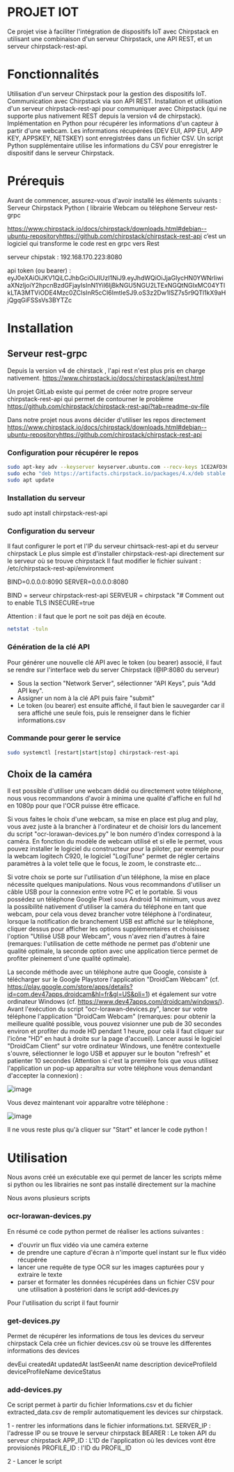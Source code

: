 # PROJET IOT

Ce projet vise à faciliter l'intégration de dispositifs IoT avec Chirpstack en utilisant une combinaison d'un serveur Chirpstack, une API REST, et un serveur chirpstack-rest-api.

# Fonctionnalités
Utilisation d'un serveur Chirpstack pour la gestion des dispositifs IoT.
Communication avec Chirpstack via son API REST.
Installation et utilisation d'un serveur chirpstack-rest-api pour communiquer avec Chirpstack (qui ne supporte plus nativement REST depuis la version v4 de chirpstack).
Implémentation en Python pour récupérer les informations d'un capteur à partir d'une webcam.
Les informations récupérées (DEV EUI, APP EUI, APP KEY, APPSKEY, NETSKEY) sont enregistrées dans un fichier CSV.
Un script Python supplémentaire utilise les informations du CSV pour enregistrer le dispositif dans le serveur Chirpstack.

# Prérequis
Avant de commencer, assurez-vous d'avoir installé les éléments suivants :
Serveur Chirpstack
Python ( librairie 
Webcam ou téléphone 
Serveur rest-grpc

https://www.chirpstack.io/docs/chirpstack/downloads.html#debian--ubuntu-repositoryhttps://github.com/chirpstack/chirpstack-rest-api
c’est un logiciel qui transforme le code rest en grpc vers Rest 

serveur chipstak : 192.168.170.223:8080

api token (ou bearer) : 
eyJ0eXAiOiJKV1QiLCJhbGciOiJIUzI1NiJ9.eyJhdWQiOiJjaGlycHN0YWNrIiwiaXNzIjoiY2hpcnBzdGFjayIsInN1YiI6IjBkNGU5NGU2LTExNGQtNGIxMC04YTlkLTA3MTViODE4Mzc0ZCIsInR5cCI6ImtleSJ9.oS3z2Dw1lSZ7s5r9QTl1kX9aHjQgqGiFSSsVs3BYTZc

# Installation 

## Serveur rest-grpc
Depuis la version v4 de chirstack , l'api rest n'est plus pris en charge nativement.
https://www.chirpstack.io/docs/chirpstack/api/rest.html

Un projet GitLab existe qui permet de créer notre propre serveur chirpstack-rest-api qui permet de contourner le problème 
https://github.com/chirpstack/chirpstack-rest-api?tab=readme-ov-file

Dans notre projet nous avons décider d'utiliser les repos directement
https://www.chirpstack.io/docs/chirpstack/downloads.html#debian--ubuntu-repositoryhttps://github.com/chirpstack/chirpstack-rest-api

### Configuration pour récupérer le repos
```bash
sudo apt-key adv --keyserver keyserver.ubuntu.com --recv-keys 1CE2AFD36DBCCA00
sudo echo "deb https://artifacts.chirpstack.io/packages/4.x/deb stable main" | sudo tee /etc/apt/sources.list.d/chirpstack_4.list
sudo apt update
```

### Installation du serveur 

sudo apt install chirpstack-rest-api

### Configuration du serveur

Il faut configurer le port et l'IP du serveur chirtsack-rest-api  et du serveur chirpstack
Le plus simple est d'installer chirpstack-rest-api directement sur le serveur où se trouve chirpstack 
Il faut modifier le fichier suivant :
/etc/chirpstack-rest-api/environment

BIND=0.0.0.0:8090
SERVER=0.0.0.0:8080

BIND = serveur chirpstack-rest-api
SERVEUR = chirpstack
"# Comment out to enable TLS
INSECURE=true

Attention : il faut que le port ne soit pas déjà en écoute.
```bash
netstat -tuln
```

### Génération de la clé API

Pour générer une nouvelle clé API avec le token (ou bearer) associé, il faut se rendre sur l'interface web du server Chirpstack (@IP:8080 du serveur)

- Sous la section "Network Server", sélectionner "API Keys", puis "Add API key".
- Assigner un nom à la clé API puis faire "submit"
- Le token (ou bearer) est ensuite affiché, il faut bien le sauvegarder car il sera affiché une seule fois, puis le renseigner dans le fichier informations.csv

### Commande pour gerer le service
```bash
sudo systemctl [restart|start|stop] chirpstack-rest-api
```

## Choix de la caméra
Il est possible d'utiliser une webcam dédié ou directement votre téléphone, nous vous recommandons d'avoir à minima une qualité d'affiche en full hd en 1080p pour que l'OCR puisse être efficace.

Si vous faites le choix d'une webcam, sa mise en place est plug and play, vous avez juste à la brancher à l'ordinateur et de choisir lors du lancement du script "ocr-lorawan-devices.py" le bon numéro d'index correspond à la caméra. En fonction du modèle de webcam utilisé et si elle le permet, vous pouvez installer le logiciel du constructeur pour la piloter, par exemple pour la webcam logitech C920, le logiciel "LogiTune" permet de régler certains paramètres à la volet telle que le focus, le zoom, le constraste etc...

Si votre choix se porte sur l'utilisation d'un téléphone, la mise en place nécessite quelques manipulations. Nous vous recommandons d'utiliser un câble USB pour la connexion entre votre PC et le portable. Si vous possédez un téléphone Google Pixel sous Android 14 minimum, vous avez la possibilité nativement d'utiliser la caméra du téléphone en tant que webcam, pour cela vous devez brancher votre téléphone à l'ordinateur, lorsque la notification de branchement USB est affiché sur le téléphone, cliquer dessus pour afficher les options supplémentaires et choisissez l'option "Utilisé USB pour Webcam", vous n'avez rien d'autres à faire (remarques: l'utilisation de cette méthode ne permet pas d'obtenir une qualité optimale, la seconde option avec une application tierce permet de profiter pleinement d'une qualité optimale). 

La seconde méthode avec un téléphone autre que Google, consiste à télécharger sur le Google Playstore l'application "DroidCam Webcam" (cf. https://play.google.com/store/apps/details?id=com.dev47apps.droidcam&hl=fr&gl=US&pli=1) et également sur votre ordinateur Windows (cf. https://www.dev47apps.com/droidcam/windows/). Avant l'exécution du script "ocr-lorawan-devices.py", lancer sur votre téléphone l'application "DroidCam Webcam" (remarques: pour obtenir la meilleure qualité possible, vous pouvez visionner une pub de 30 secondes environ et profiter du mode HD pendant 1 heure, pour cela il faut cliquer sur l'icône "HD" en haut à droite sur la page d'accueil). Lancer aussi le logiciel "DroidCam Client" sur votre ordinateur Windows, une fenêtre contextuelle s'ouvre, sélectionner le logo USB et appuyer sur le bouton "refresh" et patienter 10 secondes (Attention si c'est la première fois que vous utilisez l'application un pop-up apparaîtra sur votre téléphone vous demandant d'accepter la connexion) :

![image](https://github.com/GAbyNiki/projetIOT/assets/79327440/a1a5dc44-c4c4-4f5c-babf-0f68bb5561c5)

Vous devez maintenant voir apparaître votre téléphone :

![image](https://github.com/GAbyNiki/projetIOT/assets/79327440/78ba38f1-ab00-48f0-abc0-1821dad960fd)

Il ne vous reste plus qu'à cliquer sur "Start" et lancer le code python !

# Utilisation 

Nous avons créé un exécutable exe qui permet de lancer les scripts même si python ou les librairies ne sont pas installé directement sur la machine

Nous avons plusieurs scripts

### ocr-lorawan-devices.py

En résumé ce code python permet de réaliser les actions suivantes :
- d'ouvrir un flux vidéo via une caméra externe
- de prendre une capture d'écran à n'importe quel instant sur le flux vidéo récupérée
- lancer une requête de type OCR sur les images capturées pour y extraire le texte
- parser et formater les données récupérées dans un fichier CSV pour une utilisation à postériori dans le script add-devices.py

Pour l'utilisation du script il faut fournir 


### get-devices.py

Permet de récupérer les informations de tous les devices du serveur chirpstack
Cela crée un fichier devices.csv où se trouve les differentes informations des devices 

devEui
createdAt
updatedAt
lastSeenAt
name
description
deviceProfileId
deviceProfileName
deviceStatus


### add-devices.py
Ce script permet à partir du fichier Informations.csv  et du fichier extracted_data.csv de remplir automatiquement les devices sur chirpstack.

1 - rentrer les informations dans le fichier informations.txt. 
SERVER_IP : l'adresse IP ou se trouve le serveur chirpstack
BEARER : Le token API  du serveur chirpstack
APP_ID : L'ID de l'application où les devices vont être provisionés
PROFILE_ID : l'ID du PROFIL_ID

2 - Lancer le script 




